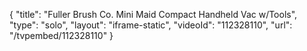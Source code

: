 {
    "title": "Fuller Brush Co. Mini Maid Compact Handheld Vac w\/Tools",
    "type": "solo",
    "layout": "iframe-static",
    "videoId": "112328110",
    "url": "\/tvpembed\/112328110"
}